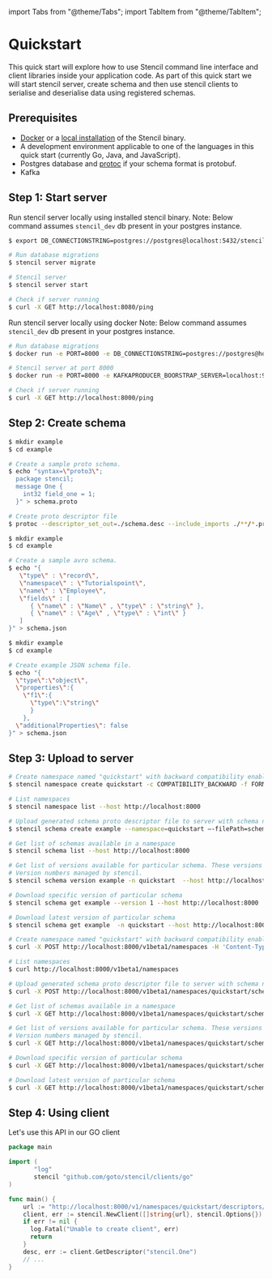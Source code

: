 import Tabs from "@theme/Tabs";
import TabItem from "@theme/TabItem";

# Quickstart

This quick start will explore how to use Stencil command line interface and client libraries inside your application code. As part of this quick start we will start stencil server, create schema and then use stencil clients to serialise and deserialise data using registered schemas.

## Prerequisites

- [Docker](../installation#using-docker-image) or a [local installation](../installation#binary-cross-platform) of the Stencil binary.
- A development environment applicable to one of the languages in this quick start (currently Go, Java, and JavaScript).
- Postgres database and [protoc](https://github.com/protocolbuffers/protobuf#protocol-compiler-installation) if your schema format is protobuf.
- Kafka

## Step 1: Start server

<Tabs>
<TabItem value="executable" label="Executable" default>

Run stencil server locally using installed stencil binary.
Note: Below command assumes `stencil_dev` db present in your postgres instance.

```bash
$ export DB_CONNECTIONSTRING=postgres://postgres@localhost:5432/stencil_dev?sslmode=disable

# Run database migrations
$ stencil server migrate

# Stencil server
$ stencil server start

# Check if server running
$ curl -X GET http://localhost:8080/ping
```

</TabItem>
<TabItem value="docker" label="Docker">

Run stencil server locally using docker
Note: Below command assumes `stencil_dev` db present in your postgres instance.

```bash
# Run database migrations
$ docker run -e PORT=8000 -e DB_CONNECTIONSTRING=postgres://postgres@host.docker.internal:5432/stencil_dev?sslmode=disable -p 8000:8000 gotocompany/stencil server migrate

# Stencil server at port 8000
$ docker run -e PORT=8000 -e KAFKAPRODUCER_BOORSTRAP_SERVER=localhost:9092 SCHEMACHANGE_ENABLE=true SCHEMACHANGE_KAFKATOPIC=schema_change DB_CONNECTIONSTRING=postgres://postgres@host.docker.internal:5432/stencil_dev?sslmode=disable -p 8000:8000 gotocompany/stencil server start

# Check if server running
$ curl -X GET http://localhost:8000/ping
```

</TabItem>
</Tabs>

## Step 2: Create schema

<Tabs>
<TabItem value="protobuf" label="Protobuf">

```bash
$ mkdir example
$ cd example

# Create a sample proto schema.
$ echo "syntax=\"proto3\";
  package stencil;
  message One {
    int32 field_one = 1;
  }" > schema.proto

# Create proto descriptor file
$ protoc --descriptor_set_out=./schema.desc --include_imports ./**/*.proto
```

</TabItem>
<TabItem value="avro" label="Avro">

```bash
$ mkdir example
$ cd example

# Create a sample avro schema.
$ echo "{
   \"type\" : \"record\",
   \"namespace\" : \"Tutorialspoint\",
   \"name\" : \"Employee\",
   \"fields\" : [
      { \"name\" : \"Name\" , \"type\" : \"string\" },
      { \"name\" : \"Age\" , \"type\" : \"int\" }
   ]
}" > schema.json

```

</TabItem>
<TabItem value="json" label="JSON">

```bash
$ mkdir example
$ cd example

# Create example JSON schema file.
$ echo "{
  \"type\":\"object\",
  \"properties\":{
    \"f1\":{
      \"type\":\"string\"
      }
    },
  \"additionalProperties\": false
}" > schema.json

```

</TabItem>
</Tabs>

## Step 3: Upload to server

<Tabs>
<TabItem value="cli" label="CLI">

```bash
# Create namespace named "quickstart" with backward compatibility enabled
$ stencil namespace create quickstart -c COMPATIBILITY_BACKWARD -f FORMAT_PROTOBUF -d "For quickstart guide" --host http://localhost:8000

# List namespaces
$ stencil namespace list --host http://localhost:8000

# Upload generated schema proto descriptor file to server with schema name as `example` under `quickstart` namespace.
$ stencil schema create example --namespace=quickstart –-filePath=schema.desc

# Get list of schemas available in a namespace
$ stencil schema list --host http://localhost:8000

# Get list of versions available for particular schema. These versions are auto generated.
# Version numbers managed by stencil.
$ stencil schema version example -n quickstart  --host http://localhost:8000

# Download specific version of particular schema
$ stencil schema get example --version 1 --host http://localhost:8000

# Download latest version of particular schema
$ stencil schema get example  -n quickstart --host http://localhost:8000
```

</TabItem>
<TabItem value="api" label="API">

```bash
# Create namespace named "quickstart" with backward compatibility enabled
$ curl -X POST http://localhost:8000/v1beta1/namespaces -H 'Content-Type: application/json' -d '{"id": "quickstart", "format": "FORMAT_PROTOBUF", "compatibility": "COMPATIBILITY_BACKWARD", "description": "For quickstart guide"}'

# List namespaces
$ curl http://localhost:8000/v1beta1/namespaces

# Upload generated schema proto descriptor file to server with schema name as `example` under `quickstart` namespace.
$ curl -X POST http://localhost:8000/v1beta1/namespaces/quickstart/schemas/example --data-binary "@schema.desc"

# Get list of schemas available in a namespace
$ curl -X GET http://localhost:8000/v1beta1/namespaces/quickstart/schemas

# Get list of versions available for particular schema. These versions are auto generated.
# Version numbers managed by stencil.
$ curl -X GET http://localhost:8000/v1beta1/namespaces/quickstart/schemas/example/versions

# Download specific version of particular schema
$ curl -X GET http://localhost:8000/v1beta1/namespaces/quickstart/schemas/example/versions/1

# Download latest version of particular schema
$ curl -X GET http://localhost:8000/v1beta1/namespaces/quickstart/schemas/example;
```

</TabItem>
</Tabs>

## Step 4: Using client

Let's use this API in our GO client

```go
package main

import (
       "log"
       stencil "github.com/goto/stencil/clients/go"
)

func main() {
    url := "http://localhost:8000/v1/namespaces/quickstart/descriptors/example/versions/latest"
    client, err := stencil.NewClient([]string{url}, stencil.Options{})
    if err != nil {
      log.Fatal("Unable to create client", err)
      return
    }
    desc, err := client.GetDescriptor("stencil.One")
    // ...
}
```
